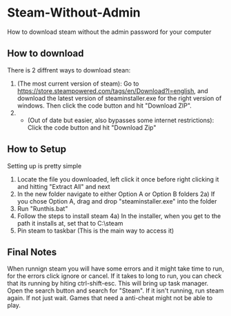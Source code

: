 # Steam-Without-Admin
How to download steam without the admin password for your computer

## How to download
There is 2 diffrent ways to download stean:
1) (The most current version of steam): Go to https://store.steampowered.com/tags/en/Download?l=english, and download the latest version of steaminstaller.exe for the right version of windows. Then click the code button and hit "Download ZIP". 
2)  * (Out of date but easier, also bypasses some internet restrictions): Click the code button and hit "Download Zip"

## How to Setup
Setting up is pretty simple
1) Locate the file you downloaded, left click it once before right clicking it and hitting "Extract All" and next 
2) In the new folder navigate to either Option A or Option B folders
2a) If you chose Option A, drag and drop "steaminstaller.exe" into the folder
3) Run "Runthis.bat"
4) Follow the steps to install steam
4a) In the installer, when you get to the path it installs at, set that to C:\steam
5) Pin steam to taskbar (This is the main way to access it)

## Final Notes
When runnign steam you will have some errors and it might take time to run, for the errors click ignore or cancel. If it takes to long to run, you can check that its running by hiting ctrl-shift-esc. This will bring up task manager. Open the search button and search for "Steam". If it isn't running, run steam again. If not just wait. Games that need a anti-cheat might not be able to play.
